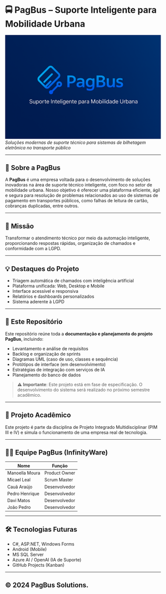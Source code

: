 # 🚍 PagBus – Suporte Inteligente para Mobilidade Urbana

![PagBus Banner](https://github.com/pimIIIunip/PagBus/blob/main/bannerpagbus.png)
*Soluções modernas de suporte técnico para sistemas de bilhetagem eletrônica no transporte público*

---

## 📌 Sobre a PagBus  
A **PagBus** é uma empresa voltada para o desenvolvimento de soluções inovadoras na área de suporte técnico inteligente, com foco no setor de mobilidade urbana. Nosso objetivo é oferecer uma plataforma eficiente, ágil e segura para resolução de problemas relacionados ao uso de sistemas de pagamento em transportes públicos, como falhas de leitura de cartão, cobranças duplicadas, entre outros.

---

## 🎯 Missão  
Transformar o atendimento técnico por meio da automação inteligente, proporcionando respostas rápidas, organização de chamados e conformidade com a LGPD.

---

## 💡 Destaques do Projeto  
- Triagem automática de chamados com inteligência artificial  
- Plataforma unificada: Web, Desktop e Mobile  
- Interface acessível e responsiva  
- Relatórios e dashboards personalizados  
- Sistema aderente à LGPD

---

## 📁 Este Repositório  
Este repositório reúne toda a **documentação e planejamento do projeto PagBus**, incluindo:

- Levantamento e análise de requisitos  
- Backlog e organização de sprints  
- Diagramas UML (caso de uso, classes e sequência)  
- Protótipos de interface (em desenvolvimento)  
- Estratégias de integração com serviços de IA  
- Planejamento do banco de dados

> **⚠️ Importante**: Este projeto está em fase de especificação. O desenvolvimento do sistema será realizado no próximo semestre acadêmico.

---

## 🧠 Projeto Acadêmico  
Este projeto é parte da disciplina de Projeto Integrado Multidisciplinar (PIM III e IV) e simula o funcionamento de uma empresa real de tecnologia.

---

## 👨‍💻 Equipe PagBus (InfinityWare)  
| Nome                     | Função                      |
|--------------------------|-----------------------------|
| Manoella Moura           | Product Owner               |
| Micael Leal              | Scrum Master                |
| Cauã Araújo              | Desenvolvedor               |
| Pedro Henrique           | Desenvolvedor               |
| Davi Matos               | Desenvolvedor               |
| João Pedro               | Desenvolvedor               |

---

## 🛠️ Tecnologias Futuras  
- C#, ASP.NET, Windows Forms  
- Android (Mobile)  
- MS SQL Server  
- Azure AI / OpenAI (IA de Suporte)  
- GitHub Projects (Kanban)

---

## © 2024 PagBus Solutions.
